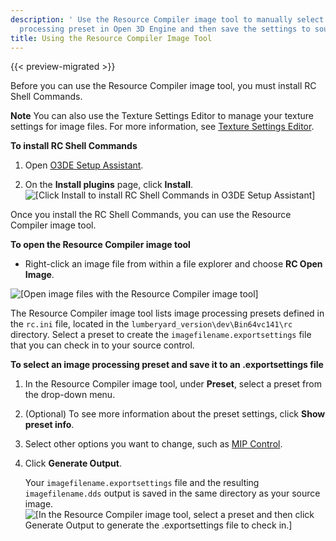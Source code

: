 ```yaml
---
description: ' Use the Resource Compiler image tool to manually select an image
  processing preset in Open 3D Engine and then save the settings to source control. '
title: Using the Resource Compiler Image Tool
---
```


{{< preview-migrated >}}

Before you can use the Resource Compiler image tool, you must install RC Shell Commands\.

**Note**
You can also use the Texture Settings Editor to manage your texture settings for image files\. For more information, see [Texture Settings Editor](/docs/userguide/texture-settings-editor.md)\.

**To install RC Shell Commands**

1. Open [O3DE Setup Assistant](/docs/userguide/lumberyard-launcher-using.md)\.

1. On the **Install plugins** page, click **Install**\.
![\[Click Install to install RC Shell Commands in O3DE Setup Assistant\]](/images/user-guide/assets/pipeline/asset-pipeline-images-resourcecompiler-1.png)

Once you install the RC Shell Commands, you can use the Resource Compiler image tool\.

**To open the Resource Compiler image tool**
+ Right\-click an image file from within a file explorer and choose **RC Open Image**\.

![\[Open image files with the Resource Compiler image tool\]](/images/user-guide/assets/pipeline/asset-pipeline-images-resourcecompiler-2.png)

The Resource Compiler image tool lists image processing presets defined in the `rc.ini` file, located in the `lumberyard_version\dev\Bin64vc141\rc` directory\. Select a preset to create the `imagefilename.exportsettings` file that you can check in to your source control\.

**To select an image processing preset and save it to an \.exportsettings file**

1. In the Resource Compiler image tool, under **Preset**, select a preset from the drop\-down menu\.

1. \(Optional\) To see more information about the preset settings, click **Show preset info**\.

1. Select other options you want to change, such as [MIP Control](/docs/userguide/assets/generating-mipmaps.md)\.

1. Click **Generate Output**\.

   Your `imagefilename.exportsettings` file and the resulting `imagefilename.dds` output is saved in the same directory as your source image\.
![\[In the Resource Compiler image tool, select a preset and then click Generate Output to generate the .exportsettings file to check in.\]](/images/user-guide/assets/pipeline/asset-pipeline-images-resourcecompiler.jpg)
